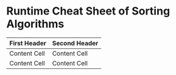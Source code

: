 # Runtime Cheat Sheet of Sorting Algorithms

| First Header  | Second Header |
| ------------- | ------------- |
| Content Cell  | Content Cell  |
| Content Cell  | Content Cell  |
